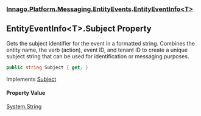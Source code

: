 ### [Innago\.Platform\.Messaging\.EntityEvents](../index.md 'Innago\.Platform\.Messaging\.EntityEvents').[EntityEventInfo&lt;T&gt;](index.md 'Innago\.Platform\.Messaging\.EntityEvents\.EntityEventInfo\<T\>')

## EntityEventInfo\<T\>\.Subject Property

Gets the subject identifier for the event in a formatted string\.
Combines the entity name, the verb \(action\), event ID, and tenant ID
to create a unique subject string that can be used for identification
or messaging purposes\.

```csharp
public string Subject { get; }
```

Implements [Subject](https://learn.microsoft.com/en-us/dotnet/api/innago.platform.messaging.entityevents.ientityeventinfo-1.subject 'Innago\.Platform\.Messaging\.EntityEvents\.IEntityEventInfo\`1\.Subject')

#### Property Value
[System\.String](https://learn.microsoft.com/en-us/dotnet/api/system.string 'System\.String')